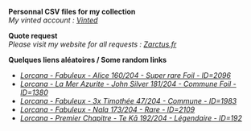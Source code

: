 **Personnal CSV files for my collection**  
*My vinted account : [Vinted](https://www.vinted.fr/member/223153477)*

**Quote request**  
*Please visit my website for all requests : [Zarctus.fr](https://www.zarctus.fr/)*


**Quelques liens aléatoires / Some random links**
- *[Lorcana - Fabuleux - Alice 160/204 - Super rare Foil - ID=2096](https://www.vinted.fr/items/7006326363-lorcana-fabuleux-alice-160204-super-rare-foil-id2096)*
- *[Lorcana - La Mer Azurite - John Silver 181/204 - Commune Foil - ID=1380](https://www.vinted.fr/items/6005924803-lorcana-la-mer-azurite-john-silver-181204-commune-foil-id1380)*
- *[Lorcana - Fabuleux - 3x Timothée 47/204 - Commune - ID=1983](https://www.vinted.fr/items/7113493213-lorcana-fabuleux-3x-timothee-47204-commune-id1983)*
- *[Lorcana - Fabuleux - Nala 173/204 - Rare - ID=2109](https://www.vinted.fr/items/7113457216-lorcana-fabuleux-nala-173204-rare-id2109)*
- *[Lorcana - Premier Chapitre - Te Kā 192/204 - Légendaire - ID=192](https://www.vinted.fr/items/7060948347-lorcana-premier-chapitre-te-ka-192204-legendaire-id192)*

